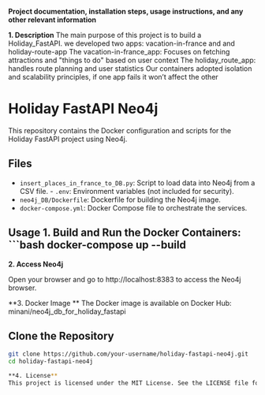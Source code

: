 **Project documentation, installation steps, 
usage instructions, and any other relevant information**

**1. Description**
The main purpose of this project is to build a Holiday_FastAPI. we  developed two apps: vacation-in-france and and holiday-route-app
The vacation-in-france_app: Focuses on fetching attractions and "things to do" based on user context
The holiday_route_app: handles route planning and user statistics
Our containers adopted isolation and scalability principles, if one app fails it won’t affect the other

# Holiday FastAPI Neo4j
This repository contains the Docker configuration and scripts for the Holiday FastAPI project using Neo4j. 

## Files 
- `insert_places_in_france_to_DB.py`: Script to load data into Neo4j from a CSV file. - 
`.env`: Environment variables (not included for security). 
- `neo4j_DB/Dockerfile`: Dockerfile for building the Neo4j image. 
- `docker-compose.yml`: Docker Compose file to orchestrate the services. 

## Usage 1. **Build and Run the Docker Containers**: ```bash docker-compose up --build

**2. Access Neo4j**

Open your browser and go to http://localhost:8383 to access the Neo4j browser.

**3. Docker Image **
The Docker image is available on Docker Hub: minani/neo4j_db_for_holiday_fastapi

## Clone the Repository

```bash
git clone https://github.com/your-username/holiday-fastapi-neo4j.git
cd holiday-fastapi-neo4j

**4. License**
This project is licensed under the MIT License. See the LICENSE file for more details.





